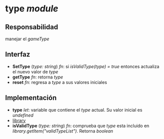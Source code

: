 # type _module_

## Responsabilidad

manejar el _gameType_

## Interfaz

-   **SetType** (_type: string_) _fn_: si _isValidType(type) = true_ entonces actualiza el nuevo valor de _type_
-   **getType** _fn_: retorna _type_
-   **reset** _fn_: regresa a _type_ a sus valores iniciales

## Implementación

-   **type** _let_: variable que contiene el _type_ actual. Su valor inicial es _undefined_
-   [library](./type/library.md)
-   **isValidType** (_type: string_) _fn_: comprueba que _type_ esta incluido en _library.getItem("validTypeList")_. Retorna _boolean_
